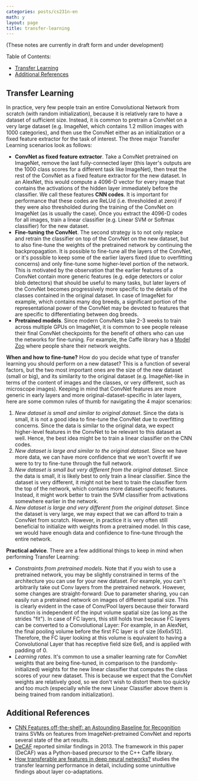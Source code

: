 ```yaml
---
categories: posts/cs231n-en
math: y
layout: page
title: transfer-learning
---
```


(These notes are currently in draft form and under development)

Table of Contents:

- [Transfer Learning](#tf)
- [Additional References](#add)

<a name='tf'></a>

## Transfer Learning

In practice, very few people train an entire Convolutional Network from scratch (with random initialization), because it is relatively rare to have a dataset of sufficient size. Instead, it is common to pretrain a ConvNet on a very large dataset (e.g. ImageNet, which contains 1.2 million images with 1000 categories), and then use the ConvNet either as an initialization or a fixed feature extractor for the task of interest. The three major Transfer Learning scenarios look as follows:

- **ConvNet as fixed feature extractor**. Take a ConvNet pretrained on ImageNet, remove the last fully-connected layer (this layer's outputs are the 1000 class scores for a different task like ImageNet), then treat the rest of the ConvNet as a fixed feature extractor for the new dataset. In an AlexNet, this would compute a 4096-D vector for every image that contains the activations of the hidden layer immediately before the classifier. We call these features **CNN codes**. It is important for performance that these codes are ReLUd (i.e. thresholded at zero) if they were also thresholded during the training of the ConvNet on ImageNet (as is usually the case). Once you extract the 4096-D codes for all images, train a linear classifier (e.g. Linear SVM or Softmax classifier) for the new dataset.
- **Fine-tuning the ConvNet**. The second strategy is to not only replace and retrain the classifier on top of the ConvNet on the new dataset, but to also fine-tune the weights of the pretrained network by continuing the backpropagation. It is possible to fine-tune all the layers of the ConvNet, or it's possible to keep some of the earlier layers fixed (due to overfitting concerns) and only fine-tune some higher-level portion of the network. This is motivated by the observation that the earlier features of a ConvNet contain more generic features (e.g. edge detectors or color blob detectors) that should be useful to many tasks, but later layers of the ConvNet becomes progressively more specific to the details of the classes contained in the original dataset. In case of ImageNet for example, which contains many dog breeds, a significant portion of the representational power of the ConvNet may be devoted to features that are specific to differentiating between dog breeds.
- **Pretrained models**. Since modern ConvNets take 2-3 weeks to train across multiple GPUs on ImageNet, it is common to see people release their final ConvNet checkpoints for the benefit of others who can use the networks for fine-tuning. For example, the Caffe library has a [Model Zoo](https://github.com/BVLC/caffe/wiki/Model-Zoo) where people share their network weights.

**When and how to fine-tune?** How do you decide what type of transfer learning you should perform on a new dataset? This is a function of several factors, but the two most important ones are the size of the new dataset (small or big), and its similarity to the original dataset (e.g. ImageNet-like in terms of the content of images and the classes, or very different, such as microscope images). Keeping in mind that ConvNet features are more generic in early layers and more original-dataset-specific in later layers, here are some common rules of thumb for navigating the 4 major scenarios:

1. *New dataset is small and similar to original dataset*. Since the data is small, it is not a good idea to fine-tune the ConvNet due to overfitting concerns. Since the data is similar to the original data, we expect higher-level features in the ConvNet to be relevant to this dataset as well. Hence, the best idea might be to train a linear classifier on the CNN codes.
2. *New dataset is large and similar to the original dataset*. Since we have more data, we can have more confidence that we won't overfit if we were to try to fine-tune through the full network.
3. *New dataset is small but very different from the original dataset*. Since the data is small, it is likely best to only train a linear classifier. Since the dataset is very different, it might not be best to train the classifier form the top of the network, which contains more dataset-specific features. Instead, it might work better to train the SVM classifier from activations somewhere earlier in the network.
4. *New dataset is large and very different from the original dataset*. Since the dataset is very large, we may expect that we can afford to train a ConvNet from scratch. However, in practice it is very often still beneficial to initialize with weights from a pretrained model. In this case, we would have enough data and confidence to fine-tune through the entire network.

**Practical advice**. There are a few additional things to keep in mind when performing Transfer Learning:

- *Constraints from pretrained models*. Note that if you wish to use a pretrained network, you may be slightly constrained in terms of the architecture you can use for your new dataset. For example, you can't arbitrarily take out Conv layers from the pretrained network. However, some changes are straight-forward: Due to parameter sharing, you can easily run a pretrained network on images of different spatial size. This is clearly evident in the case of Conv/Pool layers because their forward function is independent of the input volume spatial size (as long as the strides "fit"). In case of FC layers, this still holds true because FC layers can be converted to a Convolutional Layer: For example, in an AlexNet, the final pooling volume before the first FC layer is of size [6x6x512]. Therefore, the FC layer looking at this volume is equivalent to having a Convolutional Layer that has receptive field size 6x6, and is applied with padding of 0.
- *Learning rates*. It's common to use a smaller learning rate for ConvNet weights that are being fine-tuned, in comparison to the (randomly-initialized) weights for the new linear classifier that computes the class scores of your new dataset. This is because we expect that the ConvNet weights are relatively good, so we don't wish to distort them too quickly and too much (especially while the new Linear Classifier above them is being trained from random initialization).

<a name='tf'></a>

## Additional References

- [CNN Features off-the-shelf: an Astounding Baseline for Recognition](http://arxiv.org/abs/1403.6382) trains SVMs on features from ImageNet-pretrained ConvNet and reports several state of the art results.
- [DeCAF](http://arxiv.org/abs/1310.1531) reported similar findings in 2013. The framework in this paper (DeCAF) was a Python-based precursor to the C++ Caffe library.
- [How transferable are features in deep neural networks?](http://arxiv.org/abs/1411.1792) studies the transfer learning performance in detail, including some unintuitive findings about layer co-adaptations.
